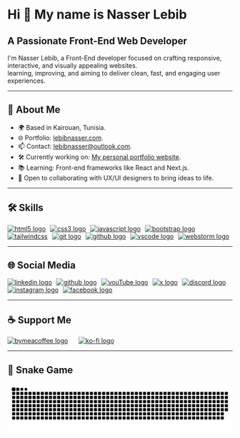 <h1>Hi 👋 My name is Nasser Lebib</h1>
<h2>A Passionate Front-End Web Developer</h2>
<p>I'm Nasser Lebib, a Front-End developer focused on crafting responsive, interactive, and visually appealing websites.<br>learning, improving, and aiming to deliver clean, fast, and engaging user experiences.</p>
<hr>
<h2>📄 About Me</h2>
<ul>
    <li>🌍 Based in Kairouan, Tunisia.</li>
    <li>🌐 Portfolio: <a href="https://lebibnasser.com">lebibnasser.com</a>.</li>
    <li>📫 Contact: <a href="mailto:lebibnasser@outlook.com">lebibnasser@outlook.com</a>.</li>
    <li>🛠️ Currently working on: <a href="https://lebibnasser.com">My personal portfolio website</a>.</li>
    <li>📚 Learning: Front-end frameworks like React and Next.js.</li>
    <li>🤝 Open to collaborating with UX/UI designers to bring ideas to life.</li>
</ul>
<hr>
<h2>🛠 Skills</h2>
<div>
    <a href="https://developer.mozilla.org/en-US/docs/Web/HTML"><img src="https://skills.syvixor.com/api/icons?i=html" alt="html5 logo"/></a>
    <img width="2">
    <a href="https://developer.mozilla.org/en-US/docs/Web/CSS"><img src="https://skills.syvixor.com/api/icons?i=css3" alt="css3 logo"/></a>        
    <img width="2">
    <a href="https://developer.mozilla.org/en-US/docs/Web/JavaScript"><img src="https://skills.syvixor.com/api/icons?i=js" alt="javascript logo"/></a>
    <img width="2">
    <a href="https://getbootstrap.com"><img src="https://skills.syvixor.com/api/icons?i=bootstrap" alt="bootstrap logo"/></a>
    <img width="2">
    <a href="https://tailwindcss.com"><img src="https://skills.syvixor.com/api/icons?i=tailwindcss" alt="tailwindcss"/></a>
    <img width="2">
    <a href="https://git-scm.com"><img src="https://skills.syvixor.com/api/icons?i=git" alt="git logo"/></a>
    <img width="2">
    <a href="https://github.com"><img src="https://skills.syvixor.com/api/icons?i=github" alt="github logo"/></a>
    <img width="2">
    <a href="https://code.visualstudio.com"><img src="https://skills.syvixor.com/api/icons?i=vscode" alt="vscode logo"/></a>
    <img width="2">
    <a href="https://www.jetbrains.com/webstorm"><img src="https://skills.syvixor.com/api/icons?i=webstorm" alt="webstorm logo"/></a>
</div>
<hr>
<h2>🌐 Social Media</h2>
<div>
    <a href="https://linkedin.com/in/lebibnasser"><img src="https://skills.syvixor.com/api/icons?i=linkedin" alt="linkedin logo"/></a>
    <img width="2">
    <a href="https://github.com/lebibnasser"><img src="https://skills.syvixor.com/api/icons?i=github" alt="github logo"/></a>
    <img width="2">
    <a href="https://youtube.com/@lebibnasserx"><img src="https://skills.syvixor.com/api/icons?i=youtube" alt="youTube logo"/></a>
    <img width="2">
    <a href="https://x.com/lebibnasser"><img src="https://skills.syvixor.com/api/icons?i=x" alt="x logo"/></a>
    <img width="2">
    <a href="https://discord.gg/38q3tVq5wd"><img src="https://skills.syvixor.com/api/icons?i=discord" alt="discord logo"/></a>
    <img width="2">
    <a href="https://instagram.com/lebibnasser"><img src="https://skills.syvixor.com/api/icons?i=instagram" alt="instagram logo"/></a>
    <img width="2">
    <a href="https://facebook.com/lebibnasserx"><img src="https://skills.syvixor.com/api/icons?i=facebook" alt="facebook logo"/></a>
</div>
<hr>
<h2>☕ Support Me</h3>
<div>
    <a href="https://buymeacoffee.com/lebibnasser"><img src="https://cdn.buymeacoffee.com/buttons/v2/default-yellow.png" height="60" width="252" alt="bymeacoffee logo"/></a>
    <img width="16"><img>
    <a href="https://ko-fi.com/lebibnasser"><img src="https://storage.ko-fi.com/cdn/kofi3.png?v=3" height="60" width="252" alt="ko-fi logo"/></a>
</div>
<hr>
<h2>🐍 Snake Game</h2>
<picture>
  <source media="(prefers-color-scheme: dark)" srcset="https://raw.githubusercontent.com/platane/platane/output/github-contribution-grid-snake-dark.svg">
  <source media="(prefers-color-scheme: light)" srcset="https://raw.githubusercontent.com/platane/platane/output/github-contribution-grid-snake.svg">
  <img alt="github contribution grid snake animation" src="https://raw.githubusercontent.com/platane/platane/output/github-contribution-grid-snake.svg">
</picture>
